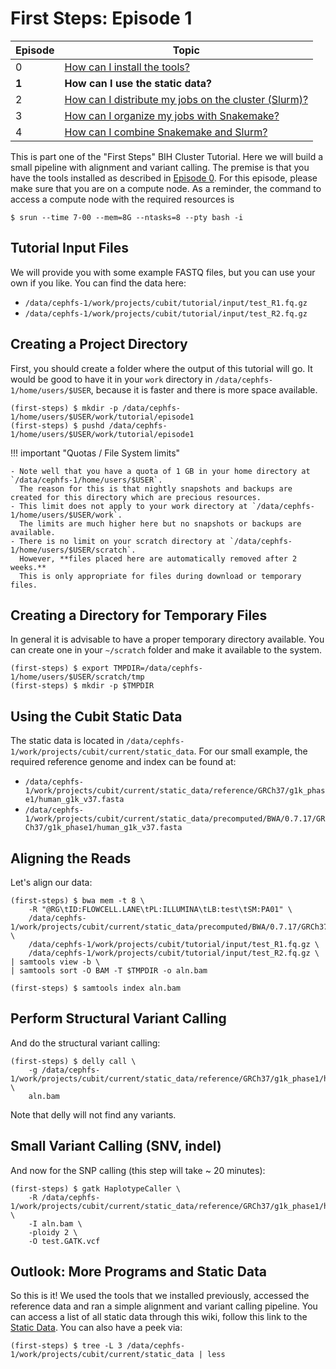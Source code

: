 # First Steps: Episode 1

|Episode|Topic|
|---|---|
| 0 | [How can I install the tools?](episode-0.md) |
| **1** | **How can I use the static data?** |
| 2 | [How can I distribute my jobs on the cluster (Slurm)?](episode-2.md) |
| 3 | [How can I organize my jobs with Snakemake?](episode-3.md) |
| 4 | [How can I combine Snakemake and Slurm?](episode-4.md) |

This is part one of the "First Steps" BIH Cluster Tutorial.
Here we will build a small pipeline with alignment and variant calling.
The premise is that you have the tools installed as described in [Episode 0](episode-0.md). For this episode, please make sure that you
are on a compute node. As a reminder, the command to access a compute node with the required resources is

```
$ srun --time 7-00 --mem=8G --ntasks=8 --pty bash -i
```

## Tutorial Input Files

We will provide you with some example FASTQ files, but you can use your own if you like.
You can find the data here:

- `/data/cephfs-1/work/projects/cubit/tutorial/input/test_R1.fq.gz`
- `/data/cephfs-1/work/projects/cubit/tutorial/input/test_R2.fq.gz`

## Creating a Project Directory

First, you should create a folder where the output of this tutorial will go.
It would be good to have it in your `work` directory in `/data/cephfs-1/home/users/$USER`, because it is faster and there is more space available.

```terminal
(first-steps) $ mkdir -p /data/cephfs-1/home/users/$USER/work/tutorial/episode1
(first-steps) $ pushd /data/cephfs-1/home/users/$USER/work/tutorial/episode1
```

!!! important "Quotas / File System limits"

    - Note well that you have a quota of 1 GB in your home directory at `/data/cephfs-1/home/users/$USER`.
      The reason for this is that nightly snapshots and backups are created for this directory which are precious resources.
    - This limit does not apply to your work directory at `/data/cephfs-1/home/users/$USER/work`.
      The limits are much higher here but no snapshots or backups are available.
    - There is no limit on your scratch directory at `/data/cephfs-1/home/users/$USER/scratch`.
      However, **files placed here are automatically removed after 2 weeks.**
      This is only appropriate for files during download or temporary files.

## Creating a Directory for Temporary Files

In general it is advisable to have a proper temporary directory available.
You can create one in your `~/scratch` folder and make it available to the system.

```terminal
(first-steps) $ export TMPDIR=/data/cephfs-1/home/users/$USER/scratch/tmp
(first-steps) $ mkdir -p $TMPDIR
```

## Using the Cubit Static Data

The static data is located in `/data/cephfs-1/work/projects/cubit/current/static_data`.
For our small example, the required reference genome and index can be found at:

- `/data/cephfs-1/work/projects/cubit/current/static_data/reference/GRCh37/g1k_phase1/human_g1k_v37.fasta`
- `/data/cephfs-1/work/projects/cubit/current/static_data/precomputed/BWA/0.7.17/GRCh37/g1k_phase1/human_g1k_v37.fasta`

## Aligning the Reads

Let's align our data:

```terminal
(first-steps) $ bwa mem -t 8 \
    -R "@RG\tID:FLOWCELL.LANE\tPL:ILLUMINA\tLB:test\tSM:PA01" \
    /data/cephfs-1/work/projects/cubit/current/static_data/precomputed/BWA/0.7.17/GRCh37/g1k_phase1/human_g1k_v37.fasta \
    /data/cephfs-1/work/projects/cubit/tutorial/input/test_R1.fq.gz \
    /data/cephfs-1/work/projects/cubit/tutorial/input/test_R2.fq.gz \
| samtools view -b \
| samtools sort -O BAM -T $TMPDIR -o aln.bam

(first-steps) $ samtools index aln.bam
```

## Perform Structural Variant Calling

And do the structural variant calling:

```terminal
(first-steps) $ delly call \
    -g /data/cephfs-1/work/projects/cubit/current/static_data/reference/GRCh37/g1k_phase1/human_g1k_v37.fasta \
    aln.bam
```

Note that delly will not find any variants.

## Small Variant Calling (SNV, indel)

And now for the SNP calling (this step will take ~ 20 minutes):

```terminal
(first-steps) $ gatk HaplotypeCaller \
    -R /data/cephfs-1/work/projects/cubit/current/static_data/reference/GRCh37/g1k_phase1/human_g1k_v37.fasta \
    -I aln.bam \
    -ploidy 2 \
    -O test.GATK.vcf
```

## Outlook: More Programs and Static Data

So this is it!
We used the tools that we installed previously, accessed the reference data and ran a simple alignment and variant calling pipeline.
You can access a list of all static data through this wiki, follow this link to the [Static Data](../cubit/index.md).
You can also have a peek via:

```terminal
(first-steps) $ tree -L 3 /data/cephfs-1/work/projects/cubit/current/static_data | less
```
